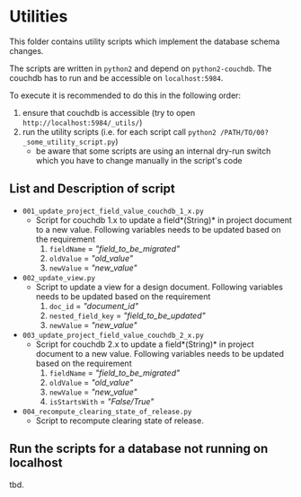 # Utilities

This folder contains utility scripts which implement the database schema changes.

The scripts are written in `python2` and depend on `python2-couchdb`. The couchdb has to run and be accessible on `localhost:5984`.

To execute it is recommended to do this in the following order:
1. ensure that couchdb is accessible (try to open `http://localhost:5984/_utils/`)
2. run the utility scripts (i.e. for each script call `python2 /PATH/TO/00?_some_utility_script.py`)
    * be aware that some scripts are using an internal dry-run switch which you have to change manually in the script's code

## List and Description of script
- `001_update_project_field_value_couchdb_1_x.py`
    - Script for couchdb 1.x to update a field*(String)* in project document to a new value.
      Following variables needs to be updated based on the requirement
      1. `fieldName` = *"field_to_be_migrated"*
      2. `oldValue` = *"old_value"*
      3. `newValue` = *"new_value"*
- `002_update_view.py`
    - Script to update a view for a design document.
      Following variables needs to be updated based on the requirement
      1. `doc_id` = *"document_id"*
      2. `nested_field_key` = *"field_to_be_updated"*
      3. `newValue` = *"new_value"*
- `003_update_project_field_value_couchdb_2_x.py`
    - Script for couchdb 2.x to update a field*(String)* in project document to a new value.
      Following variables needs to be updated based on the requirement
      1. `fieldName` = *"field_to_be_migrated"*
      2. `oldValue` = *"old_value"*
      3. `newValue` = *"new_value"*
      4. `isStartsWith` = *"False/True"*
- `004_recompute_clearing_state_of_release.py`
    - Script to recompute clearing state of release.

## Run the scripts for a database not running on localhost
tbd.
